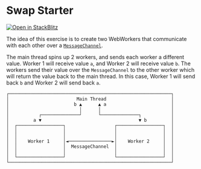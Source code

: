 # Swap Starter

[![Open in StackBlitz](https://developer.stackblitz.com/img/open_in_stackblitz.svg)](https://stackblitz.com/github/stackblitz/ng-be-workshop/tree/main/exercises/webworkers/2-message-channel?file=src%2Findex.html)

The idea of this exercise is to create two WebWorkers that communicate with each other over a 
[`MessageChannel`](https://developer.mozilla.org/en-US/docs/Web/API/MessageChannel).

The main thread spins up 2 workers, and sends each worker a different value. Worker 1 will receive value `a`, 
and Worker 2 will receive value `b`. The workers send their value over the `MessageChannel` to the other worker 
which will return the value back to the main thread. In this case, Worker 1 will send back `b` and Worker 2 
will send back `a`.


```
┌────────────────────────────────────────────────────────────┐
│                         Main Thread                        │
│                        b ▲      ▲ a                        │
│                          │      │                          │
│           ┌──────────────┘      └──────────────┐           │
│         a ▼                                    ▼ b         │
│  ┌─────────────────┐                  ┌─────────────────┐  │
│  │                 │                  │                 │  │
│  │                 │                  │                 │  │
│  │    Worker 1     │◄────────────────►│    Worker 2     │  │
│  │                 │  MessageChannel  │                 │  │
│  │                 │                  │                 │  │
│  └─────────────────┘                  └─────────────────┘  │
└────────────────────────────────────────────────────────────┘
```
